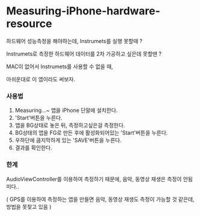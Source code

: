 # Measuring-iPhone-hardware-resource

하드웨어 성능측정을 해야하는데, 
Instrumets를 실행 못할때 ?

Instrumets로 측정한 하드웨어 데이터를 2차 가공하고 싶은데 못할땐 ? 

MAC이 없어서 Instrumets를 사용할 수 없을 때, 

아쉬운대로 이 앱이라도 써보자.


### 사용법 ### 

1. Measuring...~ 앱을 iPhone 단말에 설치한다. 
2. 'Start'버튼을 누른다. 
3. 앱을 BG상태로 놓은 뒤, 측정하고싶은걸 측정한다. 
4. BG상태의 앱을 FG로 만든 후에 활성화되어있는 'Start'버튼을 누른다. 
5. 우하단에 큼지막하게 있는 'SAVE'버튼을 누른다.
6. 결과를 확인한다.


### 한계 ###

AudioViewController를 이용하여 측정하기 때문에, 
음악, 동영상 재생은 측정이 안됨미다.. 

( GPS를 이용하여 측정하는 앱을 만들면 음악, 동영상 재생도 측정이 가능할 것 같은데, 방법을 못찾고 있음 )
